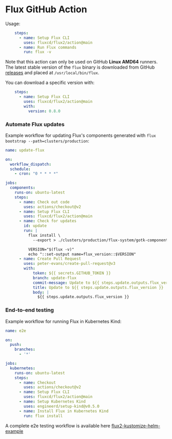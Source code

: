 # Flux GitHub Action

Usage:

```yaml
    steps:
      - name: Setup Flux CLI
        uses: fluxcd/flux2/action@main
      - name: Run Flux commands
        run: flux -v
```

Note that this action can only be used on GitHub **Linux AMD64** runners.
The latest stable version of the `flux` binary is downloaded from
GitHub [releases](https://github.com/fluxcd/flux2/releases)
and placed at `/usr/local/bin/flux`.

You can download a specific version with:

```yaml
    steps:
      - name: Setup Flux CLI
        uses: fluxcd/flux2/action@main
        with:
          version: 0.8.0
```

### Automate Flux updates

Example workflow for updating Flux's components generated with `flux bootstrap --path=clusters/production`:

```yaml
name: update-flux

on:
  workflow_dispatch:
  schedule:
    - cron: "0 * * * *"

jobs:
  components:
    runs-on: ubuntu-latest
    steps:
      - name: Check out code
        uses: actions/checkout@v2
      - name: Setup Flux CLI
        uses: fluxcd/flux2/action@main
      - name: Check for updates
        id: update
        run: |
          flux install \
            --export > ./clusters/production/flux-system/gotk-components.yaml

          VERSION="$(flux -v)"
          echo "::set-output name=flux_version::$VERSION"
      - name: Create Pull Request
        uses: peter-evans/create-pull-request@v3
        with:
            token: ${{ secrets.GITHUB_TOKEN }}
            branch: update-flux
            commit-message: Update to ${{ steps.update.outputs.flux_version }}
            title: Update to ${{ steps.update.outputs.flux_version }}
            body: |
              ${{ steps.update.outputs.flux_version }}
```

### End-to-end testing

Example workflow for running Flux in Kubernetes Kind:

```yaml
name: e2e

on:
  push:
    branches:
      - '*'

jobs:
  kubernetes:
    runs-on: ubuntu-latest
    steps:
      - name: Checkout
        uses: actions/checkout@v2
      - name: Setup Flux CLI
        uses: fluxcd/flux2/action@main
      - name: Setup Kubernetes Kind
        uses: engineerd/setup-kind@v0.5.0
      - name: Install Flux in Kubernetes Kind
        run: flux install
```

A complete e2e testing workflow is available here
[flux2-kustomize-helm-example](https://github.com/fluxcd/flux2-kustomize-helm-example/blob/main/.github/workflows/e2e.yaml)
